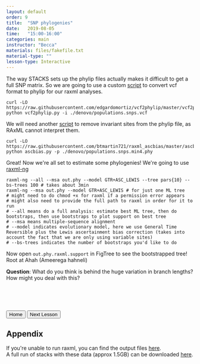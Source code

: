 ```yaml
---
layout: default
order: 9
title:  "SNP phylogenies"
date:   2019-08-05
time:   "15:00-16:00"
categories: main
instructor: "Becca"
materials: files/fakefile.txt
material-type: ""
lesson-type: Interactive
---
```


The way STACKS sets up the phylip files actually makes it difficult to get a full SNP matrix. 
So we are going to use a custom [script](https://github.com/edgardomortiz/vcf2phylip) to convert vcf format to phylip for our raxml analyses.
	
	curl -LO https://raw.githubusercontent.com/edgardomortiz/vcf2phylip/master/vcf2phylip.py
	python vcf2phylip.py -i ./denovo/populations.snps.vcf


We will need another [script](https://github.com/btmartin721/raxml_ascbias) to remove invariant sites from the phylip file, as RAxML cannot interpret them.

	curl -LO https://raw.githubusercontent.com/btmartin721/raxml_ascbias/master/ascbias.py
	python ascbias.py -p ./denovo/populations.snps.min4.phy

Great! Now we're all set to estimate some phylogenies! We're going to use [raxml-ng](https://github.com/amkozlov/raxml-ng/wiki)

	raxml-ng --all --msa out.phy --model GTR+ASC_LEWIS --tree pars{10} --bs-trees 100 # takes about 3min
	raxml-ng --msa out.phy --model GTR+ASC_LEWIS # for just one ML tree
	# might need to do chmod +x for raxml if a permission error appears
	# might also need to provide the full path to raxml in order for it to run
	# --all means do a full analysis: estimate best ML tree, then do bootstraps, then use bootstraps to plot support on best tree
	# --msa means multiple-sequence alignment
	# --model indicates evolutionary model, here we use General Time Reversible plus the Lewis ascertainment bias correction (takes into account the fact that we are only using variable sites)
	# --bs-trees indicates the number of bootstraps you'd like to do
	

Now open `out.phy.raxml.support` in FigTree to see the bootstrapped tree! Root at Ahah (Ameerega hahneli)<br>

**Question**: What do you think is behind the huge variation in branch lengths? How might you deal with this?

<br><br><br>



<a href="https://rdtarvin.github.io/IBS2019_Genomics-of-Biodiversity/"><button>Home</button></a>    <a href="https://rdtarvin.github.io/IBS2019_Genomics-of-Biodiversity/main/2019/08/05/RAD-in-R.html"><button>Next Lesson</button></a>


## Appendix


If you're unable to run raxml, you can find the output files [here](https://drive.google.com/drive/folders/17Uvth1Ky5x1uqPtUOenspudYNRdXSztC?usp=sharing).<br>
A full run of stacks with these data (approx 1.5GB) can be downloaded [here](https://drive.google.com/drive/folders/172ZgAdYmVJhZ_ILaKgY5EHRqV-dWnf_y?usp=sharing).<br>

